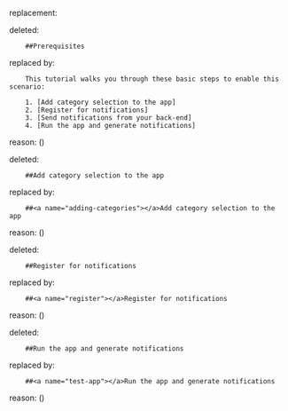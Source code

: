 replacement:

deleted:

		##Prerequisites

replaced by:

		This tutorial walks you through these basic steps to enable this scenario:
		
		1. [Add category selection to the app]
		2. [Register for notifications]
		3. [Send notifications from your back-end]
		4. [Run the app and generate notifications]

reason: ()

deleted:

		##Add category selection to the app

replaced by:

		##<a name="adding-categories"></a>Add category selection to the app

reason: ()

deleted:

		##Register for notifications

replaced by:

		##<a name="register"></a>Register for notifications

reason: ()

deleted:

		##Run the app and generate notifications

replaced by:

		##<a name="test-app"></a>Run the app and generate notifications

reason: ()

